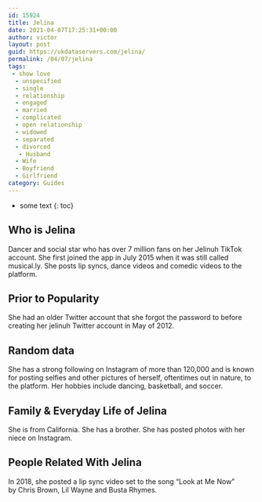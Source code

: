 ```yaml
---
id: 15924
title: Jelina
date: 2021-04-07T17:25:31+00:00
author: victor
layout: post
guid: https://ukdataservers.com/jelina/
permalink: /04/07/jelina
tags:
 - show love
  - unspecified
  - single
  - relationship
  - engaged
  - married
  - complicated
  - open relationship
  - widowed
  - separated
  - divorced
   - Husband
  - Wife
  - Boyfriend
  - Girlfriend
category: Guides
---
```


* some text
{: toc}


## Who is Jelina



Dancer and social star who has over 7 million fans on her Jelinuh TikTok account. She first joined the app in July 2015 when it was still called musical.ly. She posts lip syncs, dance videos and comedic videos to the platform. 

                
                
                
## Prior to Popularity



She had an older Twitter account that she forgot the password to before creating her jelinuh Twitter account in May of 2012.  

                
                
                
## Random data



She has a strong following on Instagram of more than 120,000 and is known for posting selfies and other pictures of herself, oftentimes out in nature, to the platform. Her hobbies include dancing, basketball, and soccer. 

                
                
                
## Family & Everyday Life of Jelina



She is from California. She has a brother. She has posted photos with her niece on Instagram. 

                
                
                
## People Related With Jelina



In 2018, she posted a lip sync video set to the song &#8220;Look at Me Now&#8221; by Chris Brown, Lil Wayne and Busta Rhymes. 

                
              
            
          
          
          